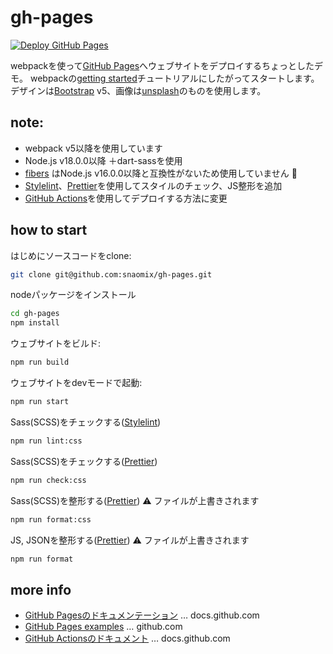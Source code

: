 # gh-pages

[![Deploy GitHub Pages](https://github.com/snaomix/gh-pages/actions/workflows/build.yml/badge.svg)](https://github.com/snaomix/gh-pages/actions/workflows/build.yml)

webpackを使って[GitHub Pages]へウェブサイトをデプロイするちょっとしたデモ。
webpackの[getting started]チュートリアルにしたがってスタートします。
デザインは[Bootstrap] v5、画像は[unsplash]のものを使用します。

## note:
* webpack v5以降を使用しています
* Node.js v18.0.0以降 ＋dart-sassを使用
* [fibers](https://github.com/laverdet/node-fibers) はNode.js v16.0.0以降と互換性がないため使用していません :no_good:
* [Stylelint]、[Prettier]を使用してスタイルのチェック、JS整形を追加
* [GitHub Actions]を使用してデプロイする方法に変更

## how to start

はじめにソースコードをclone:
```bash
git clone git@github.com:snaomix/gh-pages.git
```

nodeパッケージをインストール
```bash
cd gh-pages
npm install
```

ウェブサイトをビルド:
```bash
npm run build
```

ウェブサイトをdevモードで起動:
```bash
npm run start
```

Sass(SCSS)をチェックする([Stylelint])
```bash
npm run lint:css
```

Sass(SCSS)をチェックする([Prettier])
```bash
npm run check:css
```

Sass(SCSS)を整形する([Prettier]) :warning: ファイルが上書きされます
```bash
npm run format:css
```

JS, JSONを整形する([Prettier]) :warning: ファイルが上書きされます

```bash
npm run format
```

[GitHub Pages]: https://docs.github.com/ja/pages
[GitHub Actions]: https://docs.github.com/ja/actions
[getting started]: https://webpack.js.org/guides/getting-started/
[Bootstrap]: https://getbootstrap.com/
[unsplash]: https://unsplash.com/
[Stylelint]: https://stylelint.io/
[Prettier]: https://prettier.io/

## more info

* [GitHub Pagesのドキュメンテーション](https://docs.github.com/ja/pages) … docs.github.com
* [GitHub Pages examples](https://github.com/collections/github-pages-examples) … github.com
* [GitHub Actionsのドキュメント](https://docs.github.com/ja/actions) … docs.github.com
